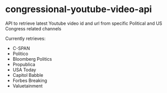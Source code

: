 # congressional-youtube-video-api

API to retrieve latest Youtube video id and url from specific Political and US Congress related channels

Currently retrieves:

- C-SPAN
- Politico
- Bloomberg Politics
- Propublica
- USA Today
- Capitol Babble
- Forbes Breaking
- Valuetainment
